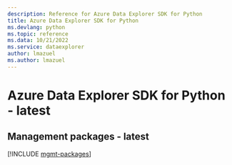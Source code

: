 ```yaml
---
description: Reference for Azure Data Explorer SDK for Python
title: Azure Data Explorer SDK for Python
ms.devlang: python
ms.topic: reference
ms.data: 10/21/2022
ms.service: dataexplorer
author: lmazuel
ms.author: lmazuel
---
```

# Azure Data Explorer SDK for Python - latest

## Management packages - latest
[!INCLUDE [mgmt-packages](data-explorer-mgmt-index.md)]